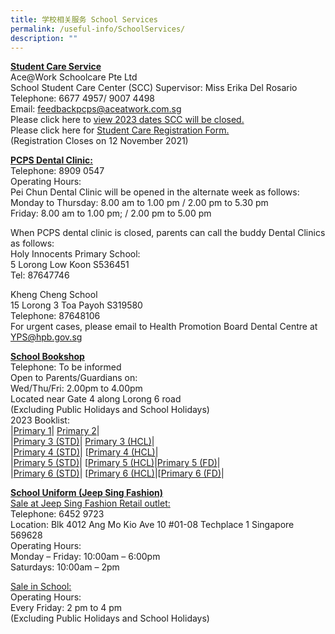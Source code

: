 ```yaml
---
title: 学校相关服务 School Services
permalink: /useful-info/SchoolServices/
description: ""
---
```

<b><u>Student Care Service </u></b><br>
Ace@Work Schoolcare Pte Ltd <br>
School Student Care Center (SCC) Supervisor: Miss Erika Del Rosario <br>
Telephone: 6677 4957/ 9007 4498 <br>
Email: [feedbackpcps@aceatwork.com.sg](feedbackpcps@aceatwork.com.sg)<br>
Please click here to [view 2023 dates SCC will be closed.](/files/School%20Services/Student-Care_Closure-notice-for-Yr2023.pdf)<br>
Please click here for [Student Care Registration Form. ](/files/School%20Services/2022-PCPS-student-care-registration-form.pdf) <br>
(Registration Closes on 12 November 2021)

<b><u>PCPS Dental Clinic: </u></b><br>
Telephone: 8909 0547<br>
Operating Hours:<br>
Pei Chun Dental Clinic will be opened in the alternate week as follows:<br>
Monday to Thursday: 8.00 am to 1.00 pm / 2.00 pm to 5.30 pm <br>
Friday: 8.00 am to 1.00 pm; / 2.00 pm to 5.00 pm<br>

When PCPS dental clinic is closed, parents can call the buddy Dental Clinics as follows:<br>
Holy Innocents Primary School:<br>
5 Lorong Low Koon S536451<br>
Tel: 87647746<br>

Kheng Cheng School<br>
15 Lorong 3 Toa Payoh S319580<br>
Telephone: 87648106<br>
For urgent cases, please email to Health Promotion Board Dental Centre at [YPS@hpb.gov.sg](YPS@hpb.gov.sg)

<b><u>School Bookshop</u></b><br>
Telephone: To be informed <br>
Open to Parents/Guardians on:<br>
Wed/Thu/Fri: 2.00pm to 4.00pm<br>
Located near Gate 4 along Lorong 6 road<br>
(Excluding Public Holidays and School Holidays)<br>
2023 Booklist:<br>
|[Primary 1](/files/School%20Services/2023%20P1%20booklist.pdf)| [Primary 2](/files/School%20Services/2023%20P2%20booklist.pdf)|   <br>
|[Primary 3 (STD)](/files/School%20Services/2023%20P3%20STD%20booklist.pdf)| [Primary 3 (HCL)](/files/School%20Services/2023%20P3%20HCL%20booklist.pdf)|<br>
|[Primary 4 (STD)](/files/School%20Services/2023%20P4%20STD%20booklist.pdf)| [[Primary 4 (HCL)](/files/School%20Services/2023%20P4%20HCL%20booklist.pdf)|<br>
|[Primary 5 (STD)](/files/School%20Services/2023%20P5%20STD%20booklist.pdf)| [[Primary 5 (HCL)](/files/School%20Services/2023%20P5%20HCL%20booklist.pdf)|[Primary 5 (FD)](/files/School%20Services/2023%20P5%20FD%20booklist.pdf)| <br>
|[Primary 6 (STD)](/files/School%20Services/2023%20P6%20STD%20booklist.pdf)| [[Primary 6 (HCL)](/files/School%20Services/2023%20P6%20HCL%20booklist.pdf)|[[Primary 6 (FD)](/files/School%20Services/2023%20P6%20FD%20booklist.pdf)|


<b><u>School Uniform (Jeep Sing Fashion)</u></b><br>
<u>Sale at Jeep Sing Fashion Retail outlet:</u><br>
Telephone: 6452 9723<br>
Location: 
Blk 4012 Ang Mo Kio Ave 10
#01-08 Techplace 1 Singapore 569628<br>
Operating Hours: <br>
Monday – Friday: 10:00am – 6:00pm<br>
Saturdays: 10:00am – 2pm<br>

<u>Sale in School:</u><br>
Operating Hours: <br>
Every Friday: 2 pm to 4 pm<br>
(Excluding Public Holidays and School Holidays)<br>